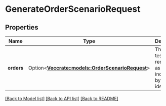 # GenerateOrderScenarioRequest

## Properties

Name | Type | Description | Notes
------------ | ------------- | ------------- | -------------
**orders** | Option<[**Vec<crate::models::OrderScenarioRequest>**](OrderScenarioRequest.md)> | The list of test orders requested as indicated by party identifiers. | [optional]

[[Back to Model list]](../README.md#documentation-for-models) [[Back to API list]](../README.md#documentation-for-api-endpoints) [[Back to README]](../README.md)


